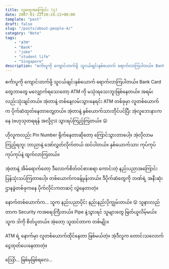 ```yaml
---
title: လူတွေအကြောင်း (၄)
date: 2007-01-22T20:24:22+00:00
template: "post"  
draft: false  
slug: "/posts/about-people-4/"  
category: "Note"
tags:
    - "ATM"
    - "Bank"
    - "joke"
    - "student life"
    - "Singapore"
description: "စင်္ကာပူကို ကျောင်းတက်ဖို့ သူငယ်ချင်းနှစ်ယောက် ရောက်လာကြပါတယ်။ Bank Card တွေဘာတွေ မလျှောက်ရသေးတော့ ATM ကို မသုံးရသေးဘူးဖြစ်နေတယ်။ အရမ်းလည်းသုံးချင်တယ်။ အဲ့တာနဲ့ တစ်နေ့လမ်းသွားနေရင်း ATM တစ်ခုမှာ လူတစ်ယောက်က ပိုက်ဆံထုတ်နေတာတွေ့တယ်။"
---
```

စင်္ကာပူကို ကျောင်းတက်ဖို့ သူငယ်ချင်းနှစ်ယောက် ရောက်လာကြပါတယ်။ Bank Card တွေဘာတွေ မလျှောက်ရသေးတော့ ATM ကို မသုံးရသေးဘူးဖြစ်နေတယ်။ အရမ်းလည်းသုံးချင်တယ်။ အဲ့တာနဲ့ တစ်နေ့လမ်းသွားနေရင်း ATM တစ်ခုမှာ လူတစ်ယောက်က ပိုက်ဆံထုတ်နေတာတွေ့တယ်။ အဲ့တာနဲ့ နှစ်ယောက်သားတိုင်ပင်ပြီး အဲ့လူဘေးနားကနေ (ဗဟုသုတရရန် အလို့ငှာ) သွားရပ်ကြည့်ကြတယ်။ 😛

ဟိုလူကလည်း Pin Number ရိုက်နေတာဆိုတော့ ကြောင်သွားတာပေါ့။ အဲ့လိုလာမကြည့်ရဘူး ဘာညာနဲ့ အော်လွှတ်လိုက်တယ် ထင်ပါတယ်။ နှစ်ယောက်သား ကုပ်ကုပ် ကုပ်ကုပ်နဲ့ ထွက်လာကြတယ်။

အဲ့တာနဲ့ အိမ်ရောက်တော့ ဒီလောက်စိတ်ဝင်စားစရာ ကောင်းတဲ့ နည်းပညာအကြောင်း ပြန်သုံးသပ်ကြတာပေါ့။ တစ်ယောက်ကခန့်မှန်းတယ်။ ဒီပိုက်ဆံတွေကို ဘဏ်ရဲ့ အနီးဆုံးဌာနခွဲတစ်ခုကနေ ပိုက်လိုင်းကတဆင့် လွှဲနေတာတဲ့။

နောက်တစ်ယောက်က… သူက နည်းပညာပိုင်း နည်းနည်းပိုကျွမ်းတယ်။ 😛 သူနားလည်တာက Security ကအရေးကြီးတယ်။ Pipe နဲ့သွားရင် သူများတွေ ဖြတ်ယူလိမ့်မယ်။ သူက ဒါကို စိတ်ပူတယ်။ အဲ့တော့ သူထင်တာက တစ်မျိုး။

ATM ရဲ့ နောက်မှာ လူတစ်ယောက်ထိုင်နေတာ ဖြစ်မယ်တဲ့။ အဲ့ဒီလူက တောင်းသလောက် ငွေထုတ်ပေးနေတာတဲ့။

သြော်… ဖြစ်မှဖြစ်ရလေ…


